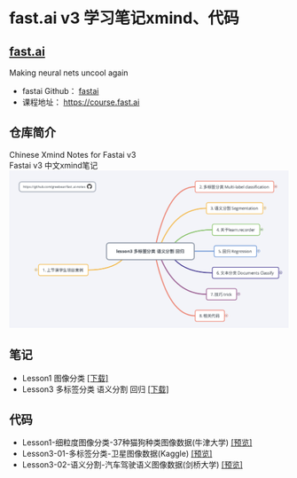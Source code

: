 # fast.ai v3 学习笔记xmind、代码

## [**fast.ai**](http://www.fast.ai)  
Making neural nets uncool again
- fastai Github：  [fastai](https://github.com/fastai/fastai) 
- 课程地址：  https://course.fast.ai

## 仓库简介
Chinese Xmind Notes for Fastai v3  
Fastai v3 中文xmind笔记
[![](./notebook/assests/lesson3/lesson3xmind.jpg)](./xmind/)
## 笔记

- Lesson1 图像分类 [[下载]](./xmind/lesson1.xmind)
- Lesson3 多标签分类 语义分割 回归 [[下载]](./xmind/lesson3.xmind)

## 代码

- Lesson1-细粒度图像分类-37种猫狗种类图像数据(牛津大学) [[预览]](https://nbviewer.jupyter.org/github/greebear/fast.ai-notes/blob/master/notebook/lesson1-%E7%BB%86%E7%B2%92%E5%BA%A6%E5%9B%BE%E5%83%8F%E5%88%86%E7%B1%BB-37%E7%A7%8D%E7%8C%AB%E7%8B%97%E7%A7%8D%E7%B1%BB%E5%9B%BE%E5%83%8F%E6%95%B0%E6%8D%AE(%E7%89%9B%E6%B4%A5%E5%A4%A7%E5%AD%A6).ipynb)
- Lesson3-01-多标签分类-卫星图像数据(Kaggle) [[预览]](https://nbviewer.jupyter.org/github/greebear/fast.ai-notes/blob/master/notebook/lesson3-1-%E5%A4%9A%E6%A0%87%E7%AD%BE%E5%88%86%E7%B1%BB-%E5%8D%AB%E6%98%9F%E5%9B%BE%E5%83%8F%E6%95%B0%E6%8D%AE(Kaggle).ipynb)
- Lesson3-02-语义分割-汽车驾驶语义图像数据(剑桥大学) [[预览]](https://nbviewer.jupyter.org/github/greebear/fast.ai-notes/blob/master/notebook/lesson3-02-%E8%AF%AD%E4%B9%89%E5%88%86%E5%89%B2-%E6%B1%BD%E8%BD%A6%E9%A9%BE%E9%A9%B6%E8%AF%AD%E4%B9%89%E5%9B%BE%E5%83%8F%E6%95%B0%E6%8D%AE(%E5%89%91%E6%A1%A5%E5%A4%A7%E5%AD%A6).ipynb)